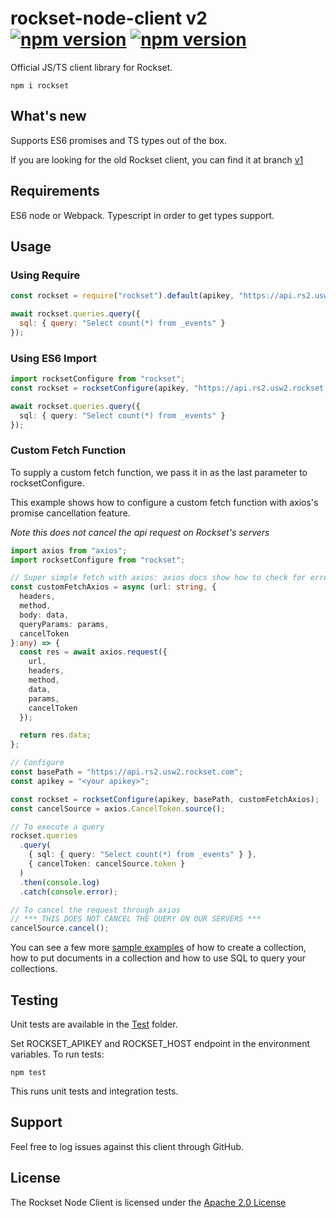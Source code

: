 

# rockset-node-client v2 [![npm version](https://badge.fury.io/js/rockset.svg)](https://badge.fury.io/js/rockset) [![npm version](https://img.shields.io/npm/dm/rockset.svg)](https://www.npmjs.com/package/rockset)


Official JS/TS client library for Rockset.

```
npm i rockset
```

## What's new
Supports ES6 promises and TS types out of the box.

If you are looking for the old Rockset client, you can find it at branch [v1](https://github.com/rockset/rockset-node-client/tree/v1)

## Requirements

ES6 node or Webpack. Typescript in order to get types support.

## Usage

### Using Require

```js
const rockset = require("rockset").default(apikey, "https://api.rs2.usw2.rockset.com");

await rockset.queries.query({
  sql: { query: "Select count(*) from _events" }
});
```

### Using ES6 Import

```ts
import rocksetConfigure from "rockset";
const rockset = rocksetConfigure(apikey, "https://api.rs2.usw2.rockset.com");

await rockset.queries.query({
  sql: { query: "Select count(*) from _events" }
});
```

### Custom Fetch Function

To supply a custom fetch function, we pass it in as the last parameter to rocksetConfigure.

This example shows how to configure a custom fetch function with axios's promise cancellation feature.

*Note this does not cancel the api request on Rockset's servers*

```ts
import axios from "axios";
import rocksetConfigure from "rockset";

// Super simple fetch with axios: axios docs show how to check for errors, cancel requests etc.
const customFetchAxios = async (url: string, {
  headers,
  method,
  body: data,
  queryParams: params,
  cancelToken
}:any) => {
  const res = await axios.request({
    url,
    headers,
    method,
    data,
    params,
    cancelToken
  });

  return res.data;
};

// Configure
const basePath = "https://api.rs2.usw2.rockset.com";
const apikey = "<your apikey>";

const rockset = rocksetConfigure(apikey, basePath, customFetchAxios);
const cancelSource = axios.CancelToken.source();

// To execute a query
rockset.queries
  .query(
    { sql: { query: "Select count(*) from _events" } },
    { cancelToken: cancelSource.token }
  )
  .then(console.log)
  .catch(console.error);

// To cancel the request through axios
// *** THIS DOES NOT CANCEL THE QUERY ON OUR SERVERS ***
cancelSource.cancel();
```

You can see a few more [sample examples](https://github.com/rockset/rockset-node-client/tree/v2.0/examples) of how to create a collection, how to put documents in a collection and how to use SQL to query your collections.

## Testing

Unit tests are available in the [Test](https://github.com/rockset/rockset-node-client/tree/v2.0/test) folder.

Set ROCKSET_APIKEY and ROCKSET_HOST endpoint in the environment variables. To run tests:
```
npm test
```

This runs unit tests and integration tests.

## Support

Feel free to log issues against this client through GitHub.

## License

The Rockset Node Client is licensed under the [Apache 2.0 License](https://github.com/rockset/rockset-node-client/blob/v2.0/LICENSE)
